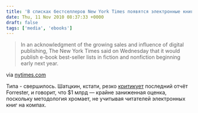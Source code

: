 ```yaml
---
title: 'В списках бестселлеров New York Times появятся электронные книги'
date: Thu, 11 Nov 2010 08:37:33 +0000
draft: false
tags: ['media', 'ebooks']
---
```


> In an acknowledgment of the growing sales and influence of digital publishing, The New York Times said on Wednesday that it would publish e-book best-seller lists in fiction and nonfiction beginning early next year.

via [nytimes.com](http://www.nytimes.com/2010/11/11/books/11list.html?_r=2&src=tptw)

Типа - свершилось. Шатцкин, кстати, резко [критикует](http://www.idealog.com/blog/dont-drown-walking-across-the-river) последний отчёт Forrester, и говорит, что $1 млрд — крайне заниженная оценка, поскольку методология хромает, не учитывая читателей электронных книг на компах.